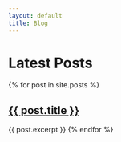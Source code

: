```yaml
---
layout: default
title: Blog
---
```

# Latest Posts

{% for post in site.posts %}
## <a href="{{ post.url }}">{{ post.title }}</a>
{{ post.excerpt }}
{% endfor %}
